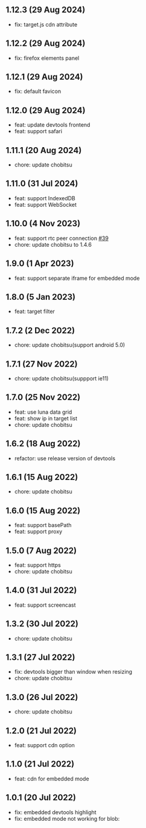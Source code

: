 ## 1.12.3 (29 Aug 2024)

* fix: target.js cdn attribute

## 1.12.2 (29 Aug 2024)

* fix: firefox elements panel

## 1.12.1 (29 Aug 2024)

* fix: default favicon

## 1.12.0 (29 Aug 2024)

* feat: update devtools frontend
* feat: support safari

## 1.11.1 (20 Aug 2024)

* chore: update chobitsu

## 1.11.0 (31 Jul 2024)

* feat: support IndexedDB
* feat: support WebSocket

## 1.10.0 (4 Nov 2023)

* feat: support rtc peer connection [#39](https://github.com/liriliri/chii/pull/39) 
* chore: update chobitsu to 1.4.6

## 1.9.0 (1 Apr 2023)

* feat: support separate iframe for embedded mode

## 1.8.0 (5 Jan 2023)

* feat: target filter

## 1.7.2 (2 Dec 2022)

* chore: update chobitsu(support android 5.0)

## 1.7.1 (27 Nov 2022)

* chore: update chobitsu(suppport ie11)

## 1.7.0 (25 Nov 2022)

* feat: use luna data grid
* feat: show ip in target list
* chore: update chobitsu

## 1.6.2 (18 Aug 2022)

* refactor: use release version of devtools

## 1.6.1 (15 Aug 2022)

* chore: update chobitsu

## 1.6.0 (15 Aug 2022)

* feat: support basePath
* feat: support proxy

## 1.5.0 (7 Aug 2022)

* feat: support https
* chore: update chobitsu

## 1.4.0 (31 Jul 2022)

* feat: support screencast

## 1.3.2 (30 Jul 2022)

* chore: update chobitsu

## 1.3.1 (27 Jul 2022)

* fix: devtools bigger than window when resizing
* chore: update chobitsu

## 1.3.0 (26 Jul 2022)

* chore: update chobitsu

## 1.2.0 (21 Jul 2022)

* feat: support cdn option

## 1.1.0 (21 Jul 2022)

* feat: cdn for embedded mode

## 1.0.1 (20 Jul 2022)

* fix: embedded devtools highlight
* fix: embedded mode not working for blob: